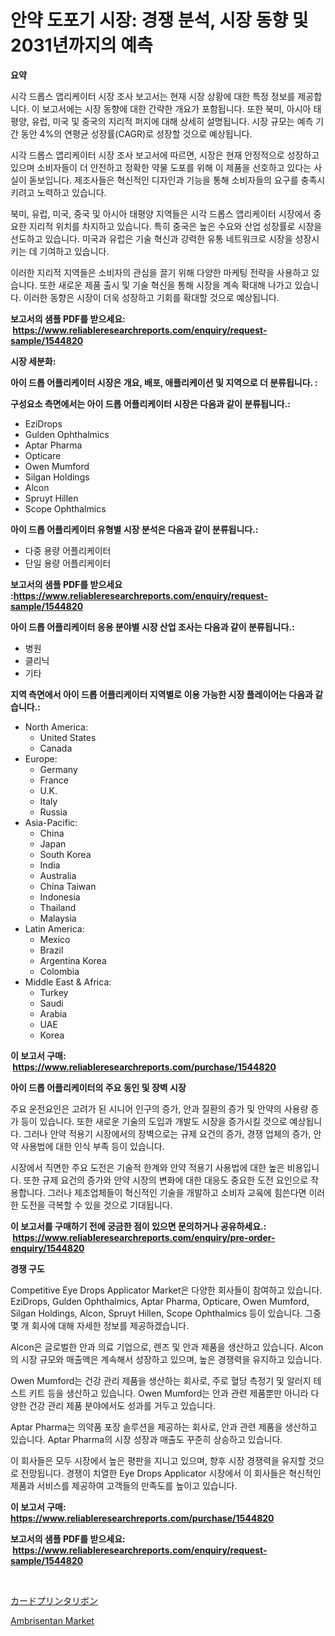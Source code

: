 <p><h1>안약 도포기 시장: 경쟁 분석, 시장 동향 및 2031년까지의 예측</h1></p><p><strong>요약</strong></p>
<p><p>시각 드롭스 앱리케이터 시장 조사 보고서는 현재 시장 상황에 대한 특정 정보를 제공합니다. 이 보고서에는 시장 동향에 대한 간략한 개요가 포함됩니다. 또한 북미, 아시아 태평양, 유럽, 미국 및 중국의 지리적 퍼지에 대해 상세히 설명됩니다. 시장 규모는 예측 기간 동안 4%의 연평균 성장률(CAGR)로 성장할 것으로 예상됩니다.</p><p>시각 드롭스 앱리케이터 시장 조사 보고서에 따르면, 시장은 현재 안정적으로 성장하고 있으며 소비자들이 더 안전하고 정확한 약물 도포를 위해 이 제품을 선호하고 있다는 사실이 돋보입니다. 제조사들은 혁신적인 디자인과 기능을 통해 소비자들의 요구를 충족시키려고 노력하고 있습니다.</p><p>북미, 유럽, 미국, 중국 및 아시아 태평양 지역들은 시각 드롭스 앱리케이터 시장에서 중요한 지리적 위치를 차지하고 있습니다. 특히 중국은 높은 수요와 산업 성장률로 시장을 선도하고 있습니다. 미국과 유럽은 기술 혁신과 강력한 유통 네트워크로 시장을 성장시키는 데 기여하고 있습니다.</p><p>이러한 지리적 지역들은 소비자의 관심을 끌기 위해 다양한 마케팅 전략을 사용하고 있습니다. 또한 새로운 제품 출시 및 기술 혁신을 통해 시장을 계속 확대해 나가고 있습니다. 이러한 동향은 시장이 더욱 성장하고 기회를 확대할 것으로 예상됩니다.</p></p>
<p><strong>보고서의 샘플 PDF를 받으세요: &nbsp;<a href="https://www.reliableresearchreports.com/enquiry/request-sample/1544820">https://www.reliableresearchreports.com/enquiry/request-sample/1544820</a></strong></p>
<p><strong>시장 세분화:</strong></p>
<p><strong> 아이 드롭 어플리케이터 시장은 개요, 배포, 애플리케이션 및 지역으로 더 분류됩니다. :</strong></p>
<p><strong>구성요소 측면에서는 아이 드롭 어플리케이터 시장은 다음과 같이 분류됩니다.:</strong></p>
<p><ul><li>EziDrops</li><li>Gulden Ophthalmics</li><li>Aptar Pharma</li><li>Opticare</li><li>Owen Mumford</li><li>Silgan Holdings</li><li>Alcon</li><li>Spruyt Hillen</li><li>Scope Ophthalmics</li></ul></p>
<p><strong> 아이 드롭 어플리케이터 유형별 시장 분석은 다음과 같이 분류됩니다.:</strong></p>
<p><ul><li>다중 용량 어플리케이터</li><li>단일 용량 어플리케이터</li></ul></p>
<p><strong>보고서의 샘플 PDF를 받으세요 :<a href="https://www.reliableresearchreports.com/enquiry/request-sample/1544820">https://www.reliableresearchreports.com/enquiry/request-sample/1544820</a></strong></p>
<p><strong> 아이 드롭 어플리케이터 응용 분야별 시장 산업 조사는 다음과 같이 분류됩니다.:</strong></p>
<p><ul><li>병원</li><li>클리닉</li><li>기타</li></ul></p>
<p><strong>지역 측면에서 아이 드롭 어플리케이터 지역별로 이용 가능한 시장 플레이어는 다음과 같습니다.:</strong></p>
<p><ul>
    <li>
        North America:
        <ul>
            <li>United States</li>
            <li>Canada</li>
        </ul>
    </li>
    <li>
        Europe:
        <ul>
            <li>Germany</li>
            <li>France</li>
            <li>U.K.</li>
            <li>Italy</li>
            <li>Russia</li>
        </ul>
    </li>
    <li>
        Asia-Pacific:
        <ul>
            <li>China</li>
            <li>Japan</li>
            <li>South Korea</li>
            <li>India</li>
            <li>Australia</li>
            <li>China Taiwan</li>
            <li>Indonesia</li>
            <li>Thailand</li>
            <li>Malaysia</li>
        </ul>
    </li>
    <li>
        Latin America:
        <ul>
            <li>Mexico</li>
            <li>Brazil</li>
            <li>Argentina Korea</li>
            <li>Colombia</li>
        </ul>
    </li>
    <li>
        Middle East & Africa:
        <ul>
            <li>Turkey</li>
            <li>Saudi</li>
            <li>Arabia</li>
            <li>UAE</li>
            <li>Korea</li>
        </ul>
    </li>
    </ul></p>
<p><strong>이 보고서 구매: &nbsp;<a href="https://www.reliableresearchreports.com/purchase/1544820">https://www.reliableresearchreports.com/purchase/1544820</a></strong></p>
<p><strong>아이 드롭 어플리케이터의 주요 동인 및 장벽 시장</strong></p>
<p><p>주요 운전요인은 고려가 된 시니어 인구의 증가, 안과 질환의 증가 및 안약의 사용량 증가 등이 있습니다. 또한 새로운 기술의 도입과 개발도 시장을 증가시킬 것으로 예상됩니다. 그러나 안약 적용기 시장에서의 장벽으로는 규제 요건의 증가, 경쟁 업체의 증가, 안약 사용법에 대한 인식 부족 등이 있습니다.</p><p>시장에서 직면한 주요 도전은 기술적 한계와 안약 적용기 사용법에 대한 높은 비용입니다. 또한 규제 요건의 증가와 안약 시장의 변화에 대한 대응도 중요한 도전 요인으로 작용합니다. 그러나 제조업체들이 혁신적인 기술을 개발하고 소비자 교육에 힘쓴다면 이러한 도전을 극복할 수 있을 것으로 기대됩니다.</p></p>
<p><strong>이 보고서를 구매하기 전에 궁금한 점이 있으면 문의하거나 공유하세요.: &nbsp;<a href="https://www.reliableresearchreports.com/enquiry/pre-order-enquiry/1544820">https://www.reliableresearchreports.com/enquiry/pre-order-enquiry/1544820</a></strong></p>
<p><strong>경쟁 구도</strong></p>
<p><p>Competitive Eye Drops Applicator Market은 다양한 회사들이 참여하고 있습니다. EziDrops, Gulden Ophthalmics, Aptar Pharma, Opticare, Owen Mumford, Silgan Holdings, Alcon, Spruyt Hillen, Scope Ophthalmics 등이 있습니다. 그중 몇 개 회사에 대해 자세한 정보를 제공하겠습니다.</p><p>Alcon은 글로벌한 안과 의료 기업으로, 렌즈 및 안과 제품을 생산하고 있습니다. Alcon의 시장 규모와 매출액은 계속해서 성장하고 있으며, 높은 경쟁력을 유지하고 있습니다.</p><p>Owen Mumford는 건강 관리 제품을 생산하는 회사로, 주로 혈당 측정기 및 알러지 테스트 키트 등을 생산하고 있습니다. Owen Mumford는 안과 관련 제품뿐만 아니라 다양한 건강 관리 제품 분야에서도 성과를 거두고 있습니다.</p><p>Aptar Pharma는 의약품 포장 솔루션을 제공하는 회사로, 안과 관련 제품을 생산하고 있습니다. Aptar Pharma의 시장 성장과 매출도 꾸준히 상승하고 있습니다.</p><p>이 회사들은 모두 시장에서 높은 평판을 지니고 있으며, 향후 시장 경쟁력을 유지할 것으로 전망됩니다. 경쟁이 치열한 Eye Drops Applicator 시장에서 이 회사들은 혁신적인 제품과 서비스를 제공하여 고객들의 만족도를 높이고 있습니다.</p></p>
<p><strong>이 보고서 구매: &nbsp; <a href="https://www.reliableresearchreports.com/purchase/1544820">https://www.reliableresearchreports.com/purchase/1544820</a></strong></p>
<p><strong>보고서의 샘플 PDF를 받으세요: &nbsp;<a href="https://www.reliableresearchreports.com/enquiry/request-sample/1544820">https://www.reliableresearchreports.com/enquiry/request-sample/1544820</a></strong><strong></strong></p>
<p>&nbsp;</p>
<p><p><a href="https://github.com/EstaSprer20231/Market-Research-Report-List-1/blob/main/106198714625.md">カードプリンタリボン</a></p><p><a href="https://extreme-scabiosa-c81.notion.site/Ambrisentan-Market-Size-Market-Trends-and-Growth-Outlook-forecasted-for-period-from-2024-to-2031-ad71e6195b5c4d999c23994e5f281681">Ambrisentan Market</a></p></p>